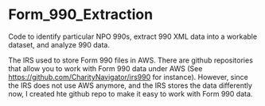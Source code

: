 # Form_990_Extraction
Code to identify particular NPO 990s, extract 990 XML data into a workable dataset, and analyze 990 data.


The IRS used to store Form 990 files in AWS. There are github repositories that allow you to work with Form 990 data under AWS (See https://github.com/CharityNavigator/irs990 for instance). However, since the IRS does not use AWS anymore, and the IRS stores the data differently now, I created hte github repo to make it easy to work with Form 990 data. 
